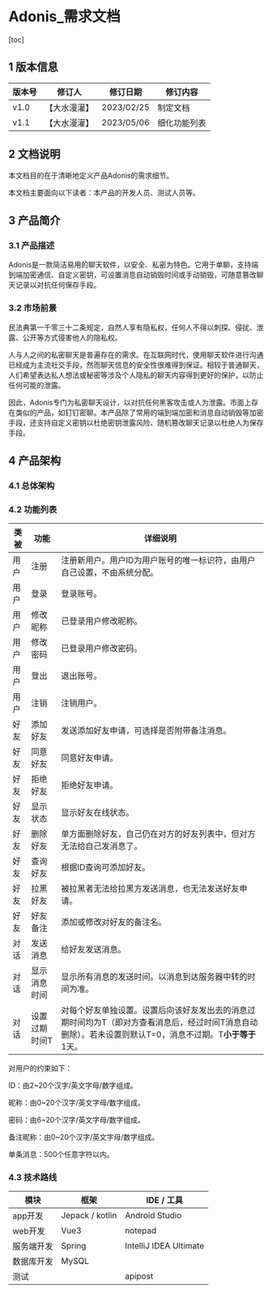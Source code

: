 # Adonis_需求文档

[toc]

## 1 版本信息

| 版本号 | 修订人       | 修订日期   | 修订内容     |
| ------ | ------------ | ---------- | ------------ |
| v1.0   | 【大水漫灌】 | 2023/02/25 | 制定文档     |
| v1.1   | 【大水漫灌】 | 2023/05/06 | 细化功能列表 |

## 2 文档说明

本文档目的在于清晰地定义产品Adonis的需求细节。

本文档主要面向以下读者：本产品的开发人员、测试人员等。

## 3 产品简介

### 3.1 产品描述

Adonis是一款简洁易用的聊天软件，以安全、私密为特色。它用于单聊，支持端到端加密通信、自定义密钥，可设置消息自动销毁时间或手动销毁，可随意篡改聊天记录以对抗任何保存手段。

### 3.2 市场前景

民法典第一千零三十二条规定，自然人享有隐私权，任何人不得以刺探、侵扰、泄露、公开等方式侵害他人的隐私权。

人与人之间的私密聊天是普遍存在的需求。在互联网时代，使用聊天软件进行沟通已经成为主流社交手段，然而聊天信息的安全性很难得到保证。相较于普通聊天，人们希望表达私人想法或秘密等涉及个人隐私的聊天内容得到更好的保护，以防止任何可能的泄露。

因此，Adonis专门为私密聊天设计，以对抗任何黑客攻击或人为泄露。市面上存在类似的产品，如钉钉密聊。本产品除了常用的端到端加密和消息自动销毁等加密手段，还支持自定义密钥以杜绝密钥泄露风险、随机篡改聊天记录以杜绝人为保存手段。

## 4 产品架构

### 4.1 总体架构

### 4.2 功能列表

| 类被 | 功能          | 详细说明                                                     |
| ---- | ------------- | ------------------------------------------------------------ |
| 用户 | 注册          | 注册新用户。用户ID为用户账号的唯一标识符，由用户自己设置，不由系统分配。 |
| 用户 | 登录          | 登录账号。                                                   |
| 用户 | 修改昵称      | 已登录用户修改昵称。                                         |
| 用户 | 修改密码      | 已登录用户修改密码。                                         |
| 用户 | 登出          | 退出账号。                                                   |
| 用户 | 注销          | 注销用户。                                                   |
| 好友 | 添加好友      | 发送添加好友申请，可选择是否附带备注消息。                   |
| 好友 | 同意好友      | 同意好友申请。                                               |
| 好友 | 拒绝好友      | 拒绝好友申请。                                               |
| 好友 | 显示状态      | 显示好友在线状态。                                           |
| 好友 | 删除好友      | 单方面删除好友，自己仍在对方的好友列表中，但对方无法给自己发消息了。 |
| 好友 | 查询好友      | 根据ID查询可添加好友。                                       |
| 好友 | 拉黑好友      | 被拉黑者无法给拉黑方发送消息，也无法发送好友申请。           |
| 好友 | 好友备注      | 添加或修改对好友的备注名。                                   |
| 对话 | 发送消息      | 给好友发送消息。                                             |
| 对话 | 显示消息时间  | 显示所有消息的发送时间。以消息到达服务器中转的时间为准。     |
| 对话 | 设置过期时间T | 对每个好友单独设置。设置后向该好友发出去的消息过期时间均为T（即对方查看消息后，经过时间T消息自动删除）。若未设置则默认T=0，消息不过期。T**小于等于**1天。 |

对用户的约束如下：

ID：由2\~20个汉字/英文字母/数字组成。

昵称：由0\~20个汉字/英文字母/数字组成。

密码：由6\~20个汉字/英文字母/数字组成。

备注昵称：由0\~20个汉字/英文字母/数字组成。

单条消息：500个任意字符以内。

### 4.3 技术路线

| 模块       | 框架            | IDE / 工具             |
| ---------- | --------------- | ---------------------- |
| app开发    | Jepack / kotlin | Android Studio         |
| web开发    | Vue3            | notepad                |
| 服务端开发 | Spring          | IntelliJ IDEA Ultimate |
| 数据库开发 | MySQL           |                        |
| 测试       |                 | apipost                |





